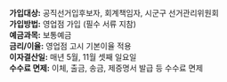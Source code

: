 **가입대상:** 공직선거입후보자, 회계책임자, 시군구 선거관리위원회  
**가입방법:** 영업점 가입 (필수 서류 지참)  
**예금과목:** 보통예금  
**금리/이율:** 영업점 고시 기본이율 적용  
**이자결산일:** 매년 5월, 11월 셋째 일요일  
**수수료 면제:** 이체, 출금, 송금, 제증명서 발급 등 수수료 면제